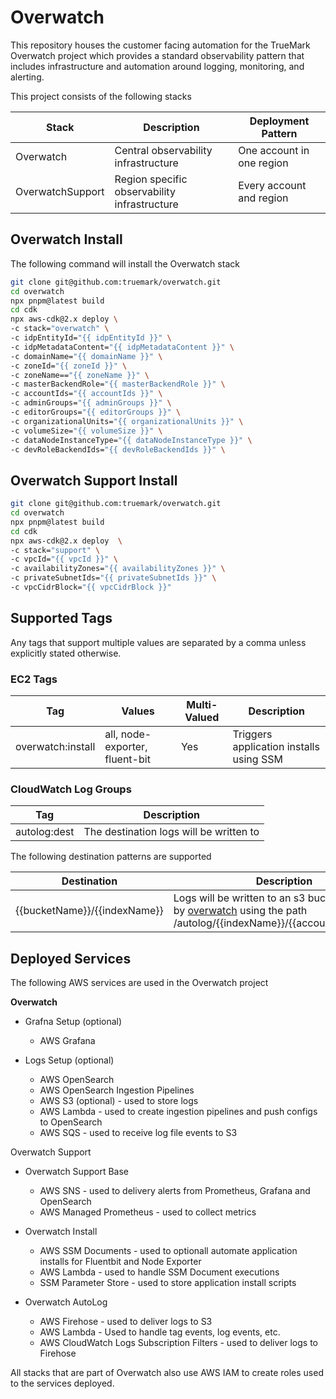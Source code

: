 # Overwatch

This repository houses the customer facing automation for the TrueMark Overwatch project which provides
a standard observability pattern that includes infrastructure and automation around logging, monitoring,
and alerting.

This project consists of the following stacks

| Stack            | Description                                    | Deployment Pattern        |
|------------------|------------------------------------------------|---------------------------|
| Overwatch        | Central observability infrastructure           | One account in one region |
| OverwatchSupport | Region specific observability infrastructure   | Every account and region  |

## Overwatch Install

The following command will install the Overwatch stack

```bash
git clone git@github.com:truemark/overwatch.git
cd overwatch
npx pnpm@latest build
cd cdk
npx aws-cdk@2.x deploy \
-c stack="overwatch" \
-c idpEntityId="{{ idpEntityId }}" \
-c idpMetadataContent="{{ idpMetadataContent }}" \
-c domainName="{{ domainName }}" \
-c zoneId="{{ zoneId }}" \
-c zoneName=="{{ zoneName }}" \
-c masterBackendRole="{{ masterBackendRole }}" \
-c accountIds="{{ accountIds }}" \
-c adminGroups="{{ adminGroups }}" \
-c editorGroups="{{ editorGroups }}" \
-c organizationalUnits="{{ organizationalUnits }}" \
-c volumeSize="{{ volumeSize }}" \
-c dataNodeInstanceType="{{ dataNodeInstanceType }}" \
-c devRoleBackendIds="{{ devRoleBackendIds }}" \
```

## Overwatch Support Install

```bash
git clone git@github.com:truemark/overwatch.git
cd overwatch
npx pnpm@latest build
cd cdk
npx aws-cdk@2.x deploy  \
-c stack="support" \
-c vpcId="{{ vpcId }}" \
-c availabilityZones="{{ availabilityZones }}" \
-c privateSubnetIds="{{ privateSubnetIds }}" \
-c vpcCidrBlock="{{ vpcCidrBlock }}"
```

## Supported Tags

Any tags that support multiple values are separated by a comma unless explicitly stated otherwise.

### EC2 Tags

| Tag               | Values                         | Multi-Valued | Description                             |
|-------------------|--------------------------------|--------------|-----------------------------------------|
| overwatch:install | all, node-exporter, fluent-bit | Yes          | Triggers application installs using SSM |

### CloudWatch Log Groups

| Tag               | Description                             |
|-------------------|-----------------------------------------|
| autolog:dest      | The destination logs will be written to |

The following destination patterns are supported

| Destination                  | Description                                                                                                                                                      |
|------------------------------|------------------------------------------------------------------------------------------------------------------------------------------------------------------|
| {{bucketName}}/{{indexName}} | Logs will be written to an s3 bucket managed by [overwatch](https://github.com/truemark/overwatch) using the path /autolog/{{indexName}}/{{account}}/{{region}}/ |

## Deployed Services

The following AWS services are used in the Overwatch project

**Overwatch**

 - Grafna Setup (optional)
   - AWS Grafana

 - Logs Setup (optional)
   - AWS OpenSearch
   - AWS OpenSearch Ingestion Pipelines
   - AWS S3 (optional) - used to store logs
   - AWS Lambda - used to create ingestion pipelines and push configs to OpenSearch
   - AWS SQS - used to receive log file events to S3

Overwatch Support

 - Overwatch Support Base
   - AWS SNS - used to delivery alerts from Prometheus, Grafana and OpenSearch
   - AWS Managed Prometheus - used to collect metrics

 - Overwatch Install
   - AWS SSM Documents - used to optionall automate application installs for Fluentbit and Node Exporter
   - AWS Lambda - used to handle SSM Document executions
   - SSM Parameter Store - used to store application install scripts

 - Overwatch AutoLog
   - AWS Firehose - used to deliver logs to S3
   - AWS Lambda - Used to handle tag events, log events, etc.
   - AWS CloudWatch Logs Subscription Filters - used to deliver logs to Firehose

All stacks that are part of Overwatch also use AWS IAM to create roles used to the services deployed.
